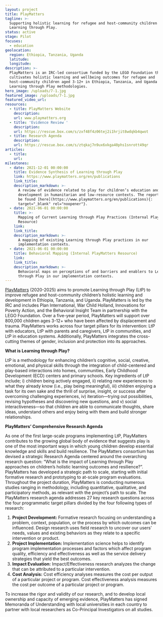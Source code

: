 ```yaml
---
layout: project
title: PlayMatters
tagline: >-
  Supporting holistic learning for refugee and host-community children through
  Learning through Play.
status: active
stage: Pilot
focuses:
  - education
geolocation:
  region: Ethiopia, Tanzania, Uganda
  latitude:
  longitude:
description: >-
  PlayMatters is an IRC-led consortium funded by the LEGO Foundation that
  cultivates holistic learning and wellbeing outcomes for refugee and
  host-community children aged 3-12+ in Ethiopia, Tanzania, and Uganda through
  Learning through Play methodologies. 
hero_image: /uploads/7-1.jpg
featured_image: /uploads/7-1.jpg
featured_video_url:
resources:
  - title: PlayMatters Website
    description:
    url: www.playmatters.org
  - title: 'Evidence Review '
    description:
    url: https://rescue.box.com/s/zxf48f4z06tej2i1hrjit8wdqkb4qwot
  - title: Research Agenda
    description:
    url: https://rescue.box.com/s/ztqkaj7n9ux6xkga40phs1snrott49qr
articles:
  - title:
    url:
milestones:
  - date: 2021-12-01 00:00:00
    title: Evidence Synthesis of Learning through Play
    link: https://www.playmatters.org/en/publications
    link_title:
    description_markdown: >-
      A review of evidence related to play for children’s education and
      development in humanitarian and low-resource contexts.​​​​ The report can
      be found [here](https://www.playmatters.org/en/publications){:
      target="_blank" rel="noopener"}.
  - date: 2021-06-01 00:00:00
    title: >-
      Mapping of Current Learning through Play Practices (Internal PlayMatters
      Resource)
    link:
    link_title:
    description_markdown: >-
      A mapping of existing Learning through Play practices in our
      implementation contexts.
  - date: 2021-06-01 00:00:00
    title: Behavioral Mapping (Internal PlayMatters Resource)
    link:
    link_title:
    description_markdown: >-
      Behavioral maps on perceptions of and barriers and enablers to Learning
      through Play in our implementation contexts.
---
```

[PlayMatters](https://www.rescue.org/playmatters) (2020-2025) aims to promote Learning through Play (LtP) to improve refugee and host-community children’s holistic learning and development in Ethiopia, Tanzania, and Uganda. PlayMatters is led by the IRC and includes Plan International, War Child Holland, Innovations for Poverty Action, and the Behavioral Insight Team in partnership with the LEGO Foundation. Over a five-year period, PlayMatters will support over 800,000 children ages 3-12+ who have been affected by displacement and trauma. PlayMatters works across four target pillars for its intervention: LtP with educators, LtP with parents and caregivers, LtP in communities, and LtP in education systems. Additionally, PlayMatters integrates the cross-cutting themes of gender, inclusion and protection into its approaches.

**What is Learning through Play?**

LtP is a methodology for enhancing children’s cognitive, social, creative, emotional, and physical skills through the integration of child-centered and play-based interactions into homes, communities, Early Childhood Development (ECD) centers and primary schools. Key ingredients of LtP include; i) children being actively engaged, ii) relating new experiences to what they already know (i.e., play being meaningful), iii) children enjoying a task for its own sake and the thrill of surprise, insight, or success after overcoming challenging experiences, iv) iteration—trying out possibilities, revising hypotheses and discovering new questions, and v) social interactiveness—so that children are able to communicate thoughts, share ideas, understand others and enjoy being with them and build stronger relationships.

**PlayMatters’ Comprehensive Research Agenda**

As one of the first large-scale programs implementing LtP, PlayMatters contributes to the growing global body of evidence that suggests play is one of the most important ways in which young children develop essential knowledge and skills and build resilience. The PlayMatters consortium has devised a strategic Research Agenda centered around the overarching research question: “What is the impact of Learning through Play approaches on children’s holistic learning outcomes and resilience?”. PlayMatters has developed a strategic path to scale, starting with initial formative research and prototyping to at-scale program evaluations. Throughout the project duration, PlayMatters is conducting numerous studies ranging in methodology, including quantitative, qualitative, and participatory methods, as relevant with the project’s path to scale. The PlayMatters research agenda addresses 27 key research questions across the four programmatic target pillars divided by the four following types of research:

1. **Project Development:** Formative research focusing on understanding a problem, context, population, or the process by which outcomes can be influenced. Design research uses field research to uncover our users’ needs, values and existing behaviors as they relate to a specific intervention or product.
2. **Project Implementation:** Implementation science helps to identify program implementation processes and factors which affect program quality, efficiency and effectiveness as well as the service delivery strategies that yield the best outcomes.
3. **Impact Evaluation:** Impact/Effectiveness research analyzes the change that can be attributed to a particular intervention.&nbsp;
4. **Cost Analysis:** Cost efficiency analyses measures the cost per output of a particular project or program. Cost effectiveness analysis measures the cost per outcome of a particular project or program.

To increase the rigor and validity of our research, and to develop local ownership and capacity of emerging evidence, PlayMatters has signed Memoranda of Understanding with local universities in each country to partner with local researchers as Co-Principal Investigators on all studies.&nbsp;